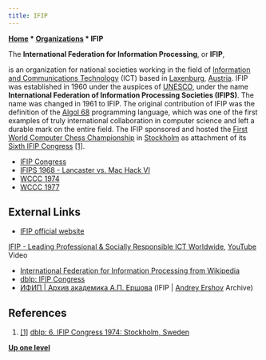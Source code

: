 ```yaml
---
title: IFIP
---
```

**[Home](Home "Home") \* [Organizations](Organizations "Organizations") \* IFIP**


The **International Federation for Information Processing**, or **IFIP**,  
 
is an organization for national societies working in the field of [Information and Communications Technology](https://en.wikipedia.org/wiki/Information_and_communications_technology) (ICT) based in [Laxenburg](https://en.wikipedia.org/wiki/Laxenburg), [Austria](https://en.wikipedia.org/wiki/Austria). 
IFIP was established in 1960 under the auspices of [UNESCO](https://en.wikipedia.org/wiki/UNESCO), under the name **International Federation of Information Processing Societies (IFIPS)**. 
The name was changed in 1961 to IFIP. The original contribution of IFIP was the definition of the [Algol 68](Algol "Algol") programming language, 
which was one of the first examples of truly international collaboration in computer science and left a durable mark on the entire field.
The IFIP sponsored and hosted the [First World Computer Chess Championship](WCCC_1974 "WCCC 1974") in [Stockholm](https://en.wikipedia.org/wiki/Stockholm) as attachment of its [Sixth IFIP Congress](Conferences#IFIP6 "Conferences") <a id="cite-note-1" href="#cite-ref-1">[1]</a>. 






* [IFIP Congress](Conferences#IFIP "Conferences")
* [IFIPS 1968 - Lancaster vs. Mac Hack VI](Lancaster#MacHack "Lancaster")
* [WCCC 1974](WCCC_1974 "WCCC 1974")
* [WCCC 1977](WCCC_1977 "WCCC 1977")


## External Links


* [IFIP official website](http://www.ifip.org/)


 [IFIP - Leading Professional & Socially Responsible ICT Worldwide](https://www.youtube.com/watch?v=w_ORl9mLH0U&feature=emb_logo), [YouTube](https://en.wikipedia.org/wiki/YouTube) Video
 
* [International Federation for Information Processing from Wikipedia](https://en.wikipedia.org/wiki/IFIP)
* [dblp: IFIP Congress](https://dblp.uni-trier.de/db/conf/ifip/index.html)
* [ИФИП | Архив академика А.П. Ершова](http://ershov.iis.nsk.su/ru/archive/group?nid=395444) (IFIP | [Andrey Ershov](Mathematician#Ershov "Mathematician") Archive)


## References


1. <a id="cite-ref-1" href="#cite-note-1">[1]</a> [dblp: 6. IFIP Congress 1974: Stockholm, Sweden](https://dblp.uni-trier.de/db/conf/ifip/ifip74.html)

**[Up one level](Organizations "Organizations")**







 
